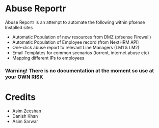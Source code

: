 # Abuse Reportr #

Abuse Reportr is an attempt to automate the following within pfsense Installed sites

* Automatic Population of new resources from DMZ (pfsense Firewall)
* Automatic Population of Employee record (from NextHRM API)
* One-click abuse report to relevant Line Managers (LM1 & LM2)
* Email Templates for common scenarios (torrent, internet abuse etc)
* Mapping different IPs to employees

### Warning! There is no documentation at the moment so use at your OWN RISK ###

# Credits #
* [Asim Zeeshan](http://asim.pk)
* Danish Khan
* Asim Sarwar